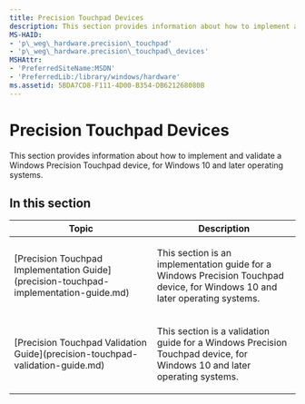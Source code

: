 ```yaml
---
title: Precision Touchpad Devices
description: This section provides information about how to implement and validate a Windows Precision Touchpad device, for Windows 10 and later operating systems.
MS-HAID:
- 'p\_weg\_hardware.precision\_touchpad'
- 'p\_weg\_hardware.precision\_touchpad\_devices'
MSHAttr:
- 'PreferredSiteName:MSDN'
- 'PreferredLib:/library/windows/hardware'
ms.assetid: 5BDA7CD8-F111-4D00-B354-DB621268080B
---
```


# Precision Touchpad Devices


This section provides information about how to implement and validate a Windows Precision Touchpad device, for Windows 10 and later operating systems.

## In this section


<table>
<colgroup>
<col width="50%" />
<col width="50%" />
</colgroup>
<thead>
<tr class="header">
<th>Topic</th>
<th>Description</th>
</tr>
</thead>
<tbody>
<tr class="odd">
<td><p>[Precision Touchpad Implementation Guide](precision-touchpad-implementation-guide.md)</p></td>
<td><p>This section is an implementation guide for a Windows Precision Touchpad device, for Windows 10 and later operating systems.</p></td>
</tr>
<tr class="even">
<td><p>[Precision Touchpad Validation Guide](precision-touchpad-validation-guide.md)</p></td>
<td><p>This section is a validation guide for a Windows Precision Touchpad device, for Windows 10 and later operating systems.</p></td>
</tr>
</tbody>
</table>

 

 

 






